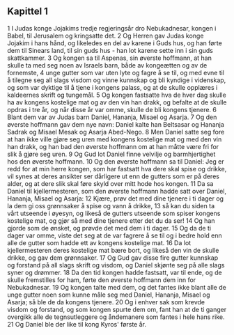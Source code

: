 ## Kapittel 1

1 I Judas konge Jojakims tredje regjeringsår dro Nebukadnesar, kongen i Babel, til Jerusalem og kringsatte det.
2 Og Herren gav Judas konge Jojakim i hans hånd, og likeledes en del av karene i Guds hus, og han førte dem til Sinears land, til sin guds hus - han lot karene sette inn i sin guds skattkammer.
3 Og kongen sa til Aspenas, sin øverste hoffmann, at han skulle ta med seg noen av Israels barn, både av kongeætten og av de fornemste,
4 unge gutter som var uten lyte og fagre å se til, og med evne til å tilegne seg all slags visdom og vinne kunnskap og bli kyndige i videnskap, og som var dyktige til å tjene i kongens palass, og at de skulle opplæres i kaldeernes skrift og tungemål.
5 Og kongen fastsatte hva de hver dag skulle ha av kongens kostelige mat og av den vin han drakk, og befalte at de skulle opdras i tre år, og når disse år var omme, skulle de bli kongens tjenere.
6 Blant dem var av Judas barn Daniel, Hananja, Misael og Asarja.
7 Og den øverste hoffmann gav dem nye navn: Daniel kalte han Beltsasar og Hananja Sadrak og Misael Mesak og Asarja Abed-Nego.
8 Men Daniel satte seg fore at han ikke ville gjøre seg uren med kongens kostelige mat og med den vin han drakk, og han bad den øverste hoffmann om at han måtte være fri for slik å gjøre seg uren.
9 Og Gud lot Daniel finne velvilje og barmhjertighet hos den øverste hoffmann.
10 Og den øverste hoffmann sa til Daniel: Jeg er redd for at min herre kongen, som har fastsatt hva dere skal spise og drikke, vil synes at deres ansikter ser dårligere ut enn de gutters som er på deres alder, og at dere slik skal føre skyld over mitt hode hos kongen.
11 Da sa Daniel til kjellermesteren, som den øverste hoffmann hadde satt over Daniel, Hananja, Misael og Asarja:
12 Kjære, prøv det med dine tjenere i ti dager og la dem gi oss grønnsaker å spise og vann å drikke,
13 så kan du siden ta vårt utseende i øyesyn, og likeså de gutters utseende som spiser kongens kostelige mat, og gjør så med dine tjenere etter det du da ser!
14 Og han gjorde som de ønsket, og prøvde det med dem i ti dager.
15 Og da de ti dager var omme, viste det seg at de var fagrere å se til og i bedre hold enn alle de gutter som hadde ett av kongens kostelige mat.
16 Da lot kjellermesteren deres kostelige mat bære bort, og likeså den vin de skulle drikke, og gav dem grønnsaker.
17 Og Gud gav disse fire gutter kunnskap og forstand på all slags skrift og visdom, og Daniel skjønte seg på alle slags syner og drømmer.
18 Da den tid kongen hadde fastsatt, var til ende, og de skulle fremstilles for ham, førte den øverste hoffmann dem inn for Nebukadnesar.
19 Og kongen talte med dem, og det fantes ikke blant alle de unge gutter noen som kunne måle seg med Daniel, Hananja, Misael og Asarja; så ble de da kongens tjenere.
20 Og i enhver sak som krevde visdom og forstand, og som kongen spurte dem om, fant han at de ti ganger overgikk alle de tegnsutleggere og åndemanere som fantes i hele hans rike.
21 Og Daniel ble der like til kong Kyros' første år.
